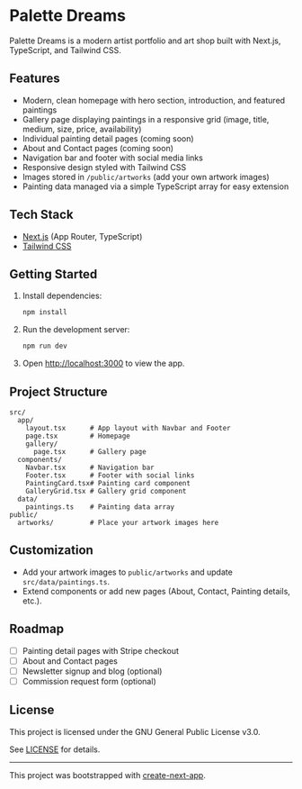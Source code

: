 # Palette Dreams

Palette Dreams is a modern artist portfolio and art shop built with Next.js, TypeScript, and Tailwind CSS.

## Features
- Modern, clean homepage with hero section, introduction, and featured paintings
- Gallery page displaying paintings in a responsive grid (image, title, medium, size, price, availability)
- Individual painting detail pages (coming soon)
- About and Contact pages (coming soon)
- Navigation bar and footer with social media links
- Responsive design styled with Tailwind CSS
- Images stored in `/public/artworks` (add your own artwork images)
- Painting data managed via a simple TypeScript array for easy extension

## Tech Stack
- [Next.js](https://nextjs.org/) (App Router, TypeScript)
- [Tailwind CSS](https://tailwindcss.com/)

## Getting Started

1. Install dependencies:
   ```bash
   npm install
   ```
2. Run the development server:
   ```bash
   npm run dev
   ```
3. Open [http://localhost:3000](http://localhost:3000) to view the app.

## Project Structure
```
src/
  app/
    layout.tsx      # App layout with Navbar and Footer
    page.tsx        # Homepage
    gallery/
      page.tsx      # Gallery page
  components/
    Navbar.tsx      # Navigation bar
    Footer.tsx      # Footer with social links
    PaintingCard.tsx# Painting card component
    GalleryGrid.tsx # Gallery grid component
  data/
    paintings.ts    # Painting data array
public/
  artworks/         # Place your artwork images here
```

## Customization
- Add your artwork images to `public/artworks` and update `src/data/paintings.ts`.
- Extend components or add new pages (About, Contact, Painting details, etc.).

## Roadmap
- [ ] Painting detail pages with Stripe checkout
- [ ] About and Contact pages
- [ ] Newsletter signup and blog (optional)
- [ ] Commission request form (optional)

## License

This project is licensed under the GNU General Public License v3.0.

See [LICENSE](https://github.com/Metanome/palette-dreams/blob/main/LICENSE) for details.

---

This project was bootstrapped with [create-next-app](https://nextjs.org/docs/app/api-reference/cli/create-next-app).
